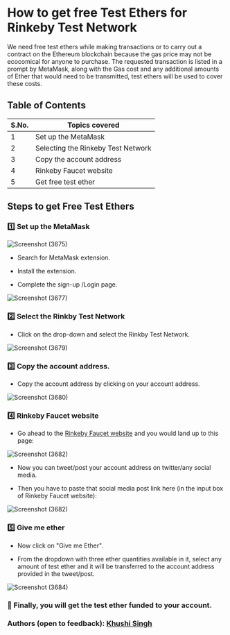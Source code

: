 # How to get free Test Ethers for Rinkeby Test Network

We need free test ethers while making transactions or to carry out a contract on the Ethereum blockchain because the gas price may not be ecocomical for anyone to purchase. The requested transaction is listed in a prompt by MetaMask, along with the Gas cost and any additional amounts of Ether that would need to be transmitted,  test ethers will be used to cover these costs.

## Table of Contents
| S.No.  | Topics covered |
| ------------- | ------------- |
| 1  |  Set up the MetaMask  |
| 2   |   Selecting the Rinkeby Test Network  |
| 3  | Copy the account address |
| 4  |  Rinkeby Faucet website  |
| 5  | Get free test ether  |


## Steps to get Free Test Ethers 
### :one: Set up the MetaMask

![Screenshot (3675)](https://user-images.githubusercontent.com/107871742/177187335-699be566-d6e3-4814-9d93-f9c125f7959d.png)

 *   Search for MetaMask extension.
 
 *    Install the extension.

 *   Complete the sign-up /Login page.
 
 ![Screenshot (3677)](https://user-images.githubusercontent.com/107871742/177187719-32b0a19d-4b8f-427f-b997-42f03aca665f.png)

 ### :two: Select the Rinkby Test Network
 
 *   Click on the drop-down and select the Rinkby Test Network.
 
 ![Screenshot (3679)](https://user-images.githubusercontent.com/107871742/177188131-a41b9cc8-e526-49dd-a333-861d167efe08.png)

 ### :three: Copy the account address.
 
 *   Copy the account address by clicking on your account address.

![Screenshot (3680)](https://user-images.githubusercontent.com/107871742/177188593-9155f50a-ac6b-43ba-b266-de1f5289dba6.png)

 ### :four: Rinkeby Faucet website

*   Go ahead to the [Rinkeby Faucet website](https://faucet.rinkeby.io/) and you would land up to this page:

![Screenshot (3682)](https://user-images.githubusercontent.com/107871742/177189353-a62a3270-692e-476b-855d-8dd6b17b1ebc.png)

*   Now you can tweet/post your account address on twitter/any social media. 

*   Then you have to paste that social media post link here (in the input box of Rinkeby Faucet website):

![Screenshot (3682)](https://user-images.githubusercontent.com/107871742/177189779-3ad7bf5d-a710-4f4b-aef7-9b839698660b.png)

 ### :five: Give me ether
 
 *   Now click on "Give me Ether".  

*   From the dropdown with three ether quantities available in it, select any amount of test ether and it will be transferred to the account address provided in the tweet/post.

![Screenshot (3684)](https://user-images.githubusercontent.com/107871742/177190515-6522ff66-7e3e-4ff2-aaa7-b91e10ee72f2.png)

### :100: Finally, you will get the test ether funded to your account. 

### Authors (open to feedback):  [Khushi Singh](https://github.com/Khushi-Singh-Git)


